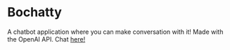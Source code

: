 # Bochatty

A chatbot application where you can make conversation with it! Made with the OpenAI API. Chat [here!](https://bochatty.herokuapp.com/)
